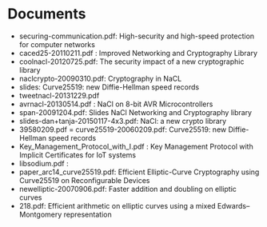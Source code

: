 # Documents

* securing-communication.pdf: High-security and high-speed protection for computer networks
* caced25-20110211.pdf : Improved Networking and Cryptography Library
* coolnacl-20120725.pdf: The security impact of a new cryptographic library
* naclcrypto-20090310.pdf: Cryptography in NaCL
* slides: Curve25519: new Diffie-Hellman speed records
* tweetnacl-20131229.pdf
* avrnacl-20130514.pdf : NaCl on 8-bit AVR Microcontrollers
* span-20091204.pdf: Slides  NaCl  Networking and Cryptography library
* slides-dan+tanja-20150117-4x3.pdf: NaCl: a new crypto library
* 39580209.pdf = curve25519-20060209.pdf: Curve25519: new Diffie-Hellman speed records 
* Key_Management_Protocol_with_I.pdf : Key Management Protocol with Implicit Certificates for IoT systems
* libsodium.pdf : 
* paper_arc14_curve25519.pdf: Efficient Elliptic-Curve Cryptography using Curve25519 on Reconfigurable Devices
* newelliptic-20070906.pdf: Faster addition and doubling on elliptic curves
* 218.pdf:  Efficient arithmetic on elliptic curves using a mixed Edwards–Montgomery representation


